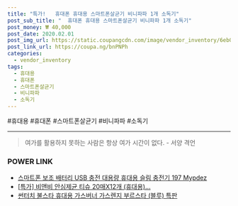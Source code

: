 ```yaml
--- 
title: "특가!   휴대폰 휴대용 스마트폰살균기 비니파파 1개 소독기" 
post_sub_title: "  휴대폰 휴대용 스마트폰살균기 비니파파 1개 소독기" 
post_money: ₩ 40,000 
post_date: 2020.02.01 
post_img_url: https://static.coupangcdn.com/image/vendor_inventory/6eb0/224155c1d75de296b5b6edc52c420a5c4aadc4fb48316f99a2e15ee036d6.jpg 
post_link_url: https://coupa.ng/bnPNPh 
categories: 
  - vendor_inventory 
tags: 
  - 휴대용 
  - 휴대폰 
  - 스마트폰살균기 
  - 비니파파 
  - 소독기 
--- 
```

  #휴대용 #휴대폰 #스마트폰살균기 #비니파파 #소독기 
<hr> 

> 여가를 활용하지 못하는 사람은 항상 여가 시간이 없다. - 서양 격언 


### POWER LINK

* <a href="https://blog.naver.com/fasyy4321/221782018149" target="_blank">스마트폰 보조 배터리 USB 충전 대용량 휴대용 슬림 충전기 197 Mypdez</a>
* <a href="https://blog.naver.com/santokki14/221792860506" target="_blank">[특가] 비앤비 안심제균 티슈 20매X12개 (휴대용)...</a>
* <a href="https://blog.naver.com/an0733/221785457722" target="_blank">썬터치 불스타 휴대용 가스버너 가스렌지 부르스타 (블루) 특판</a>
